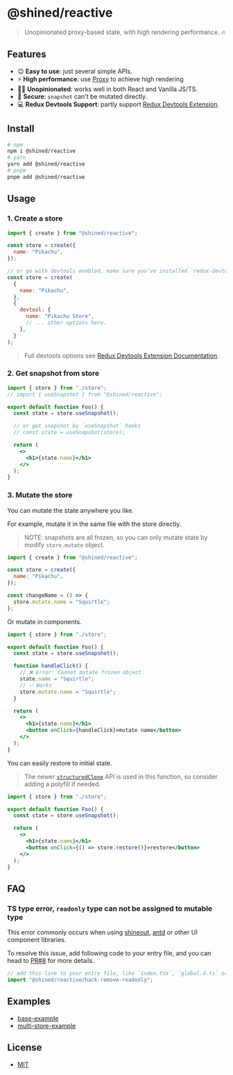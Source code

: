 # @shined/reactive

> Unopinionated proxy-based state, with high rendering performance. 🔥

## Features

- 😉 **Easy to use**: just several simple APIs.
- ⚡️ **High performance**: use [Proxy](https://developer.mozilla.org/zh-CN/docs/Web/JavaScript/Reference/Global_Objects/Proxy) to achieve high rendering
- 🏄‍♂️ **Unopinionated**: works well in both React and Vanilla JS/TS.
- 🔐 **Secure**: `snapshot` can't be mutated directly.
- 💻 **Redux Devtools Support**: partly support [Redux Devtools Extension](https://github.com/reduxjs/redux-devtools#redux-devtools).

## Install

```bash
# npm
npm i @shined/reactive
# yarn
yarn add @shined/reactive
# pnpm
pnpm add @shined/reactive
```

## Usage

### 1. Create a store

```jsx
import { create } from "@shined/reactive";

const store = create({
  name: "Pikachu",
});

// or go with devtools enabled, make sure you've installed `redux-devtools-extension`
const store = create(
  {
    name: "Pikachu",
  },
  {
    devtool: {
      name: "Pikachu Store",
      // ... other options here.
    },
  }
);
```

> Full devtools options see [Redux Devtools Extension Documentation](https://github.com/reduxjs/redux-devtools/blob/main/extension/docs/API/Arguments.md#options).

### 2. Get snapshot from store

```jsx
import { store } from "./store";
// import { useSnapshot } from "@shined/reactive";

export default function Foo() {
  const state = store.useSnapshot();

  // or get snapshot by `useSnapshot` hooks
  // const state = useSnapshot(store);

  return (
    <>
      <h1>{state.name}</h1>
    </>
  );
}
```

### 3. Mutate the store

You can mutate the state anywhere you like.

For example, mutate it in the same file with the store directly.

> NOTE: snapshots are all frozen, so you can only mutate state by modify `store.mutate` object.

```jsx
import { create } from "@shined/reactive";

const store = create({
  name: "Pikachu",
});

const changeName = () => {
  store.mutate.name = "Squirtle";
};
```

Or mutate in components.

```jsx
import { store } from "./store";

export default function Foo() {
  const state = store.useSnapshot();

  function handleClick() {
    // ❌ Error: Cannot mutate frozen object
    state.name = "Squirtle";
    // ✅ Works
    store.mutate.name = "Squirtle";
  }

  return (
    <>
      <h1>{state.name}</h1>
      <button onClick={handleClick}>mutate name</button>
    </>
  );
}
```

You can easily restore to initial state.

> The newer [`structuredClone`](https://developer.mozilla.org/en-US/docs/Web/API/structuredClone) API is used in this function, so consider adding a polyfill if needed.

```jsx
import { store } from "./store";

export default function Foo() {
  const state = store.useSnapshot();

  return (
    <>
      <h1>{state.name}</h1>
      <button onClick={() => store.restore()}>restore</button>
    </>
  );
}
```

## FAQ

### TS type error, `readonly` type can not be assigned to mutable type

This error commonly occurs when using [shineout](https://github.com/sheinsight/shineout), [antd](https://github.com/ant-design/ant-design) or other UI component libraries.

To resolve this issue, add following code to your entry file, and you can head to [PR#8](https://github.com/sheinsight/reactive/pull/8) for more details.

```ts
// add this line to your entry file, like `index.tsx`, `global.d.ts` or ect.
import "@shined/reactive/hack-remove-readonly";
```

## Examples

- [base-example](https://stackblitz.com/edit/vitejs-vite-zli31f?file=src%2Fmain.tsx)
- [multi-store-example](https://stackblitz.com/edit/vitejs-vite-n5azuk?file=src%2Fmain.tsx)

## License

- [MIT](./LICENSE)
